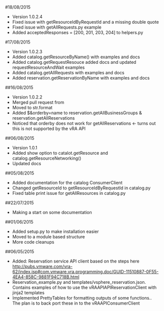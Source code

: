 #18/08/2015
* Version 1.0.2.4
* Fixed issue with getResourceIdByRequestId and a missing double quote
* Fixed issue with getAllRequests.py example
* Added acceptedResponses = [200, 201, 203, 204] to helpers.py

#17/08/2015
* Version 1.0.2.3
* Added catalog.getResourceByName() with examples and docs
* Added catalog.getRequestResouce added docs and updated requestResourceAndWait examples
* Added catalog.getAllRequests with examples and docs
* Added reservation.getReservationByName with examples and docs

##16/08/2015
* Version 1.0.2.2
* Merged pull request from
* Moved to str.format
* Added $&orderby=name to reservation.getAllBusinessGroups & reservation.getAllReservations
* Noticed that orderby does not work for getAllReservations <- turns out this is not supported by the vRA API

##06/08/2015
* Version 1.0.1
* Added show option to catalot.getResource and catalog.getResourceNetworking()
* Updated docs

##05/08/2015
* Added documentation for the catalog ConsumerClient
* Changed getResourceId to getResourceIdByRequestId in catalog.py
* Fixed table print issue for getAllResources in catalog.py

##22/07/2015
* Making a start on some documentation

##01/06/2015
* Added setup.py to make installation easier
* Moved to a module based structure
* More code cleanups

##06/05/2015
* Added: Reservation service API client based on the steps here http://pubs.vmware.com/vra-62/index.jsp#com.vmware.vra.programming.doc/GUID-11510887-0F55-4EA4-858C-9881F94C718B.html
* Reservation_example.py and templates/vsphere_reservation.json. Contains examples of how to use the vRAAPIAPIReservationClient with jinja2 templates
* Implemented PrettyTables for formatting outputs of some functions.. The plan is to back port these in to the vRAAPIConsumerClient
